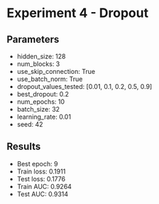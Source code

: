 # Experiment 4 - Dropout

## Parameters
- hidden_size: 128
- num_blocks: 3
- use_skip_connection: True
- use_batch_norm: True
- dropout_values_tested: [0.01, 0.1, 0.2, 0.5, 0.9]
- best_dropout: 0.2
- num_epochs: 10
- batch_size: 32
- learning_rate: 0.01
- seed: 42

## Results
- Best epoch: 9
- Train loss: 0.1911
- Test loss: 0.1776
- Train AUC: 0.9264
- Test AUC: 0.9314

